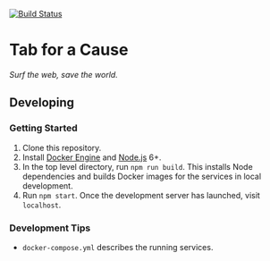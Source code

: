 [![Build Status](https://travis-ci.org/gladly-team/tab.svg?branch=master)](https://travis-ci.org/gladly-team/tab)
# Tab for a Cause
*Surf the web, save the world.*

## Developing

### Getting Started

1. Clone this repository.
2. Install [Docker Engine](https://docs.docker.com/engine/installation/) and [Node.js](https://nodejs.org/en/) 6+.
3. In the top level directory, run `npm run build`. This installs Node dependencies and builds Docker images for the services in local  development.
4. Run `npm start`. Once the development server has launched, visit `localhost`.

### Development Tips

* `docker-compose.yml` describes the running services.
